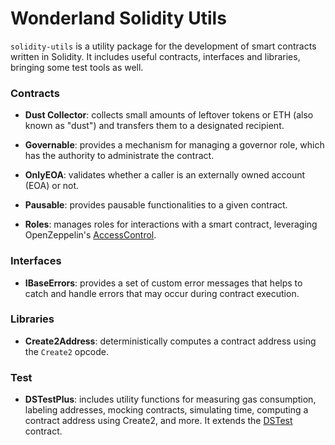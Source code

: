# Wonderland Solidity Utils

`solidity-utils` is a utility package for the development of smart contracts written in Solidity. It includes useful contracts, interfaces and libraries, bringing some test tools as well.

### Contracts

- **Dust Collector**: collects small amounts of leftover tokens or ETH (also known as "dust") and transfers them to a designated recipient.

- **Governable**: provides a mechanism for managing a governor role, which has the authority to administrate the contract.

- **OnlyEOA**: validates whether a caller is an externally owned account (EOA) or not.

- **Pausable**: provides pausable functionalities to a given contract.

- **Roles**: manages roles for interactions with a smart contract, leveraging OpenZeppelin's [AccessControl](https://docs.openzeppelin.com/contracts/4.x/access-control).

### Interfaces

- **IBaseErrors**: provides a set of custom error messages that helps to catch and handle errors that may occur during contract execution.

### Libraries

- **Create2Address**: deterministically computes a contract address using the `Create2` opcode.

### Test

- **DSTestPlus**: includes utility functions for measuring gas consumption, labeling addresses, mocking contracts, simulating time, computing a contract address using Create2, and more. It extends the [DSTest](https://github.com/dapphub/ds-test/blob/master/src/test.sol) contract.
